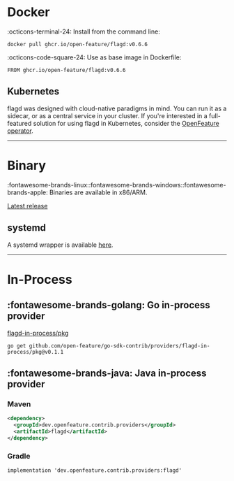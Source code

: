 # Docker

<!-- x-release-please-start-version -->
:octicons-terminal-24: Install from the command line:

```shell
docker pull ghcr.io/open-feature/flagd:v0.6.6
```

:octicons-code-square-24: Use as base image in Dockerfile:

```
FROM ghcr.io/open-feature/flagd:v0.6.6
```
<!-- x-release-please-end -->

## Kubernetes

flagd was designed with cloud-native paradigms in mind.
You can run it as a sidecar, or as a central service in your cluster.
If you're interested in a full-featured solution for using flagd in Kubernetes, consider the [OpenFeature operator](https://github.com/open-feature/open-feature-operator).

<!-- for now, we are just linking out to the OFO README, but eventually we should consider fully documenting OFO here. -->

---

# Binary

<!-- x-release-please-start-version -->
:fontawesome-brands-linux::fontawesome-brands-windows::fontawesome-brands-apple: Binaries are available in x86/ARM.

[Latest release](https://github.com/open-feature/flagd/releases/tag/flagd%2Fv0.6.6)
<!-- x-release-please-end -->

## systemd

A systemd wrapper is available [here](https://github.com/open-feature/flagd/blob/main/systemd/flagd.service).

---

# In-Process

## :fontawesome-brands-golang: Go in-process provider

[flagd-in-process/pkg](https://pkg.go.dev/github.com/open-feature/go-sdk-contrib/providers/flagd-in-process/pkg)

```shell
go get github.com/open-feature/go-sdk-contrib/providers/flagd-in-process/pkg@v0.1.1
```

## :fontawesome-brands-java: Java in-process provider

### Maven

```xml
<dependency>
  <groupId>dev.openfeature.contrib.providers</groupId>
  <artifactId>flagd</artifactId>
</dependency>
```

### Gradle

```
implementation 'dev.openfeature.contrib.providers:flagd'
```
